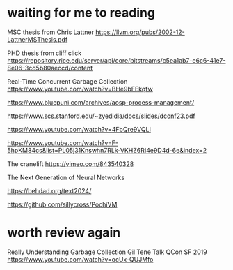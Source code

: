 
# waiting for me to reading

MSC thesis from Chris Lattner
https://llvm.org/pubs/2002-12-LattnerMSThesis.pdf

PHD thesis from cliff click
https://repository.rice.edu/server/api/core/bitstreams/c5ea1ab7-e6c6-41e7-8e06-3cd5b80aeccd/content

Real-Time Concurrent Garbage Collection
https://www.youtube.com/watch?v=BHe9bFEkqfw

https://www.bluepuni.com/archives/aosp-process-management/

https://www.scs.stanford.edu/~zyedidia/docs/slides/dconf23.pdf

https://www.youtube.com/watch?v=4FbQre9VQLI

https://www.youtube.com/watch?v=F-5hpKM84cs&list=PL05j31Knswhn7RLk-VKHZ6RI4e9D4d-6e&index=2

The cranelift
https://vimeo.com/843540328

The Next Generation of Neural Networks

https://behdad.org/text2024/

https://github.com/sillycross/PochiVM


# worth review again

Really Understanding Garbage Collection Gil Tene Talk QCon SF 2019
https://www.youtube.com/watch?v=ocUx-QUJMfo
